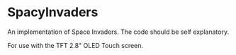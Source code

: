 # SpacyInvaders

An implementation of Space Invaders. The code should be self explanatory.

For use with the TFT 2.8" OLED Touch screen.